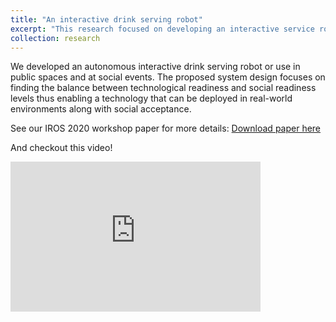 ```yaml
---
title: "An interactive drink serving robot"
excerpt: "This research focused on developing an interactive service robot that can be deployed in real world environments along with the social acceptance."
collection: research
---
```

We developed an autonomous interactive drink serving robot or use in public spaces and at social events. The proposed system design focuses on finding the balance between technological readiness and social readiness levels thus enabling a technology that can be deployed in real-world environments along with social acceptance.

See our IROS 2020 workshop paper for more details:
[Download paper here](https://ras.papercept.net/proceedings/IROS20/3624.pdf)

And checkout this video!
<iframe width="400" height="240" src="https://www.youtube.com/embed/GzFiDsX_Q_A" title="YouTube video player" frameborder="0" allow="accelerometer; autoplay; clipboard-write; encrypted-media; gyroscope; picture-in-picture" allowfullscreen></iframe>